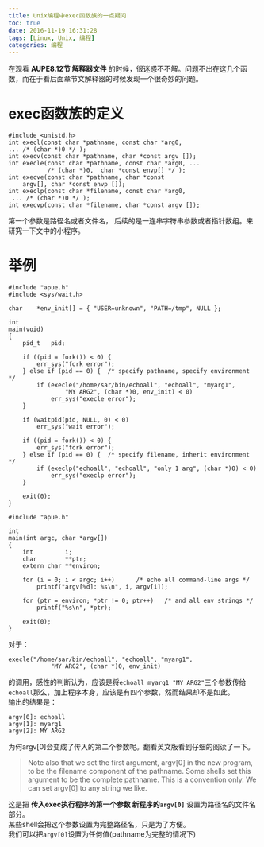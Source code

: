 ```yaml
---
title: Unix编程中exec函数族的一点疑问
toc: true
date: 2016-11-19 16:31:28
tags: [Linux, Unix, 编程]
categories: 编程
---
```

在观看 __AUPE8.12节 解释器文件__ 的时候，很迷惑不不解。问题不出在这几个函数，而在于看后面章节文解释器的时候发现一个很奇妙的问题。　
<!--more-->
# exec函数族的定义
```
#include <unistd.h> 
int execl(const char *pathname, const char *arg0, 
... /* (char *)0 */ );
int execv(const char *pathname, char *const argv []);
int execle(const char *pathname, const char *arg0, ...
           /* (char *)0,  char *const envp[] */ );
int execve(const char *pathname, char *const
 	argv[], char *const envp []);
int execlp(const char *filename, const char *arg0,
 ... /* (char *)0 */ );
int execvp(const char *filename, char *const argv []);
```

第一个参数是路径名或者文件名， 后续的是一连串字符串参数或者指针数组。来研究一下文中的小程序。
# 举例
```
#include "apue.h"
#include <sys/wait.h>

char    *env_init[] = { "USER=unknown", "PATH=/tmp", NULL };

int
main(void)
{
    pid_t   pid;

    if ((pid = fork()) < 0) {
        err_sys("fork error");
    } else if (pid == 0) {  /* specify pathname, specify environment */
        if (execle("/home/sar/bin/echoall", "echoall", "myarg1",
                "MY ARG2", (char *)0, env_init) < 0)
            err_sys("execle error");
    }

    if (waitpid(pid, NULL, 0) < 0)
        err_sys("wait error");

    if ((pid = fork()) < 0) {
        err_sys("fork error");
    } else if (pid == 0) {  /* specify filename, inherit environment */
        if (execlp("echoall", "echoall", "only 1 arg", (char *)0) < 0)
            err_sys("execlp error");
    }

    exit(0);
}
```
```
#include "apue.h"

int
main(int argc, char *argv[])
{
    int         i;
    char        **ptr;
    extern char **environ;

    for (i = 0; i < argc; i++)      /* echo all command-line args */
        printf("argv[%d]: %s\n", i, argv[i]);

    for (ptr = environ; *ptr != 0; ptr++)   /* and all env strings */
        printf("%s\n", *ptr);

    exit(0);
}
``` 
对于：

	execle("/home/sar/bin/echoall", "echoall", "myarg1",
                "MY ARG2", (char *)0, env_init)

的调用，感性的判断认为，应该是将`echoall myarg1 "MY ARG2"`三个参数传给`echoall`那么，加上程序本身，应该是有四个参数，然而结果却不是如此。  
输出的结果是：

	argv[0]: echoall
	argv[1]: myarg1
	argv[2]: MY ARG2

为何argv[0]会变成了传入的第二个参数呢。翻看英文版看到仔细的阅读了一下。

>Note also that we set the first argument, argv[0] in the new program, to be the filename component of the pathname. 
>Some shells set this argument to be the complete pathname. This is a convention only. 
>We can set argv[0] to any string we like.

这是把 __传入exec执行程序的第一个参数 新程序的`argv[0]`__ 设置为路径名的文件名部分。  
某些shell会把这个参数设置为完整路径名，只是为了方便。  
我们可以把`argv[0]`设置为任何值(pathname为完整的情况下)  

